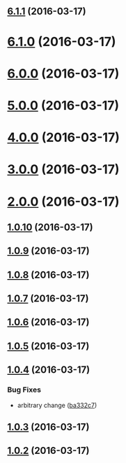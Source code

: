 <a name="6.1.1"></a>
## [6.1.1](https://github.com/larryosborn/sandbox/compare/6.1.0...v6.1.1) (2016-03-17)




<a name="6.1.0"></a>
# [6.1.0](https://github.com/larryosborn/sandbox/compare/6.0.0...v6.1.0) (2016-03-17)




<a name="6.0.0"></a>
# [6.0.0](https://github.com/larryosborn/sandbox/compare/5.0.0...v6.0.0) (2016-03-17)




<a name="5.0.0"></a>
# [5.0.0](https://github.com/larryosborn/sandbox/compare/1.0.10...v5.0.0) (2016-03-17)




<a name="4.0.0"></a>
# [4.0.0](https://github.com/larryosborn/sandbox/compare/1.0.10...v4.0.0) (2016-03-17)




<a name="3.0.0"></a>
# [3.0.0](https://github.com/larryosborn/sandbox/compare/1.0.10...v3.0.0) (2016-03-17)




<a name="2.0.0"></a>
# [2.0.0](https://github.com/larryosborn/sandbox/compare/1.0.9...v2.0.0) (2016-03-17)




<a name="1.0.10"></a>
## [1.0.10](https://github.com/larryosborn/sandbox/compare/1.0.8...v1.0.10) (2016-03-17)




<a name="1.0.9"></a>
## [1.0.9](https://github.com/larryosborn/sandbox/compare/1.0.7...v1.0.9) (2016-03-17)




<a name="1.0.8"></a>
## [1.0.8](https://github.com/larryosborn/sandbox/compare/1.0.6...v1.0.8) (2016-03-17)




<a name="1.0.7"></a>
## [1.0.7](https://github.com/larryosborn/sandbox/compare/1.0.5...v1.0.7) (2016-03-17)




<a name="1.0.6"></a>
## [1.0.6](https://github.com/larryosborn/sandbox/compare/1.0.4...v1.0.6) (2016-03-17)




<a name="1.0.5"></a>
## [1.0.5](https://github.com/larryosborn/sandbox/compare/1.0.3...v1.0.5) (2016-03-17)




<a name="1.0.4"></a>
## [1.0.4](https://github.com/larryosborn/sandbox/compare/1.0.2...v1.0.4) (2016-03-17)


### Bug Fixes

* arbitrary change ([ba332c7](https://github.com/larryosborn/sandbox/commit/ba332c7))



<a name="1.0.3"></a>
## [1.0.3](https://github.com/larryosborn/sandbox/compare/1.0.1...v1.0.3) (2016-03-17)




<a name="1.0.2"></a>
## [1.0.2](https://github.com/larryosborn/sandbox/compare/1.0.1...v1.0.2) (2016-03-17)




